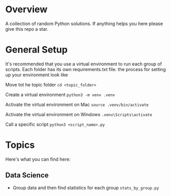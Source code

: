 # Overview
 A collection of random Python solutions. If anything helps you here please give this repo a star.

# General Setup
It's recommended that you use a virtual environment to run each group of scripts. Each folder has its own requirements.txt file. the process for setting up your environment look like

Move tot he topic folder
`cd <topic_folder>`

Create a virtual environment
`python3 -m venv .venv`

Activate the virtual environment on Mac
`source .venv/bin/activate`

Activate the virtual environment on Windows
`.venv\Scripts\activate`

Call a specific script
`python3 <script_name>.py`

# Topics
Here's what you can find here:

## Data Science
- Group data and then find statistics for each group `stats_by_group.py`